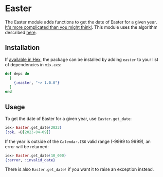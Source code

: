 # Easter

The Easter module adds functions to get the date of Easter for a given year.
[It's more complicated than you might think!](https://en.wikipedia.org/wiki/Date_of_Easter).
This module uses the algorithm described [here](https://www.algorithm-archive.org/contents/computus/computus.html).

## Installation

If [available in Hex](https://hex.pm/docs/publish), the package can be installed
by adding `easter` to your list of dependencies in `mix.exs`:

```elixir
def deps do
  [
    {:easter, "~> 1.0.0"}
  ]
end
```

## Usage

To get the date of Easter for a given year, use `Easter.get_date`:

```elixir
iex> Easter.get_date(2023)
{:ok, ~D[2023-04-09]}
```
If the year is outside of the `Calendar.ISO` valid range (-9999 to 9999), an error will be returned:
```elixir
iex> Easter.get_date(10_000)
{:error, :invalid_date}
```
There is also `Easter.get_date!` if you want it to raise an exception instead.